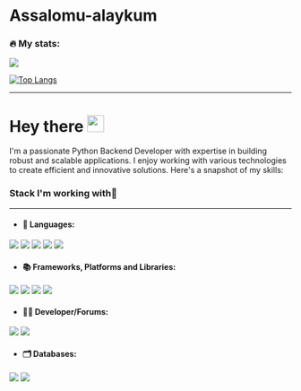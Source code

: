 # Assalomu-alaykum

### 🔥 My stats:

<img src="https://github-readme-streak-stats.herokuapp.com/?user=rahmatullayevamohichehra" />

[![Top Langs](https://github-readme-stats.vercel.app/api/top-langs/?username=rahmatullayevamohichehra&layout=compact&theme=vision-friendly-dark)](https://github.com/anuraghazra/github-readme-stats)

---
<h1>
  Hey there
  <img src="https://media.giphy.com/media/hvRJCLFzcasrR4ia7z/giphy.gif" width="30px"/>
</h1 align="center">
<p>
  I'm a passionate Python Backend Developer with expertise in building robust and scalable applications. I enjoy working with various technologies to create efficient and innovative solutions. Here's a snapshot of my skills:
</p>

### Stack I'm working with👜
---

- <h4>📝 Languages:</h4>
<div>
  <img src= "https://camo.githubusercontent.com/69ab3d5d4f1a013fb242d8ab82efc118146fcb72791937a0495f05c829d0f9b2/68747470733a2f2f696d672e736869656c64732e696f2f62616467652f632b2b2d2532333030353939432e7376673f7374796c653d666f722d7468652d6261646765266c6f676f3d63253242253242266c6f676f436f6c6f723d7768697465"/>
  <img src="https://camo.githubusercontent.com/53ec2e58e03ba275d9b3a386abd96a243cf744a1a7121bdf8262fc8ae6ebc335/68747470733a2f2f696d672e736869656c64732e696f2f62616467652f6a6176617363726970742d2532333332333333302e7376673f7374796c653d666f722d7468652d6261646765266c6f676f3d6a617661736372697074266c6f676f436f6c6f723d253233463744463145"/>
  <img src="https://camo.githubusercontent.com/0562f16a4ae7e35dae6087bf8b7805fb7e664a9e7e20ae6d163d94e56b94f32d/68747470733a2f2f696d672e736869656c64732e696f2f62616467652f707974686f6e2d3336373041303f7374796c653d666f722d7468652d6261646765266c6f676f3d707974686f6e266c6f676f436f6c6f723d666664643534"/>
  <img src="https://camo.githubusercontent.com/0562f16a4ae7e35dae6087bf8b7805fb7e664a9e7e20ae6d163d94e56b94f32d/68747470733a2f2f696d672e736869656c64732e696f2f62616467652f707974686f6e2d3336373041303f7374796c653d666f722d7468652d6261646765266c6f676f3d707974686f6e266c6f676f436f6c6f723d666664643534"/>
  <img src="https://camo.githubusercontent.com/d2d15ebfda06b6a91a20ac09e9be67a0cb2d9a76b808dace8a724303e6a856db/68747470733a2f2f696d672e736869656c64732e696f2f62616467652f79616d6c2d2532336666666666662e7376673f7374796c653d666f722d7468652d6261646765266c6f676f3d79616d6c266c6f676f436f6c6f723d313531353135"/>
</div>


- <h4>📚 Frameworks, Platforms and Libraries:</h4>
<div>
   <img src="https://camo.githubusercontent.com/d4a4a1212692f621dfe93baedf9de28028d4a8e4a69d53c898f799cf64975450/68747470733a2f2f696d672e736869656c64732e696f2f62616467652f63656c6572792d2532336139636335342e7376673f7374796c653d666f722d7468652d6261646765266c6f676f3d63656c657279266c6f676f436f6c6f723d646466346134"/>
   <img src="https://camo.githubusercontent.com/6d5704fb73e1524be26bec29f0065acec83252fe818a4bd58dfbf09f23db8a6a/68747470733a2f2f696d672e736869656c64732e696f2f62616467652f646a616e676f2d2532333039324532302e7376673f7374796c653d666f722d7468652d6261646765266c6f676f3d646a616e676f266c6f676f436f6c6f723d7768697465"/>
   <img src="https://camo.githubusercontent.com/6d56faef03529ac56db4d6f0945f8deff412674e8ce7a77791fd7e41b771ac4b/68747470733a2f2f696d672e736869656c64732e696f2f62616467652f466173744150492d3030353537313f7374796c653d666f722d7468652d6261646765266c6f676f3d66617374617069"/>
   <img src="https://camo.githubusercontent.com/aac74ca85b21ed1ff4fa88dda8712fce9cddbf786bdf807231e6179f70003ac5/68747470733a2f2f696d672e736869656c64732e696f2f62616467652f4a57542d626c61636b3f7374796c653d666f722d7468652d6261646765266c6f676f3d4a534f4e253230776562253230746f6b656e73"/>
</div>


- <h4>👩‍💻 Developer/Forums:</h4>
<div>
    <img src="https://camo.githubusercontent.com/ed3c515fc7702938a12cc43e83696b3bdd648f3f4cb9ae3ba2b09e2f0d5ff63a/68747470733a2f2f696d672e736869656c64732e696f2f62616467652f4c656574436f64652d3030303030303f7374796c653d666f722d7468652d6261646765266c6f676f3d4c656574436f6465266c6f676f436f6c6f723d23643136633036"/>
    <img src="https://camo.githubusercontent.com/aeef69344d7821a840808b4a214eb43b60934b5d90a483e9c90da0c11edac69a/68747470733a2f2f696d672e736869656c64732e696f2f62616467652f2d537461636b6f766572666c6f772d4645374131363f7374796c653d666f722d7468652d6261646765266c6f676f3d737461636b2d6f766572666c6f77266c6f676f436f6c6f723d7768697465"/>
  
</div>

- <h4>🗂️  Databases:</h4>
<div>
    <img src="https://camo.githubusercontent.com/bf590679058d9d1074a82721726ea4a5bf048b4b8cce82d01ba8ca32585e0298/68747470733a2f2f696d672e736869656c64732e696f2f62616467652f706f7374677265732d2532333331363139322e7376673f7374796c653d666f722d7468652d6261646765266c6f676f3d706f737467726573716c266c6f676f436f6c6f723d7768697465"/>
    <img src="https://camo.githubusercontent.com/34832d20f2587ef5fae771070dc9a55bac4999625ca9fdd4a0ceb44ab17d3ed1/68747470733a2f2f696d672e736869656c64732e696f2f62616467652f73716c6974652d2532333037343035652e7376673f7374796c653d666f722d7468652d6261646765266c6f676f3d73716c697465266c6f676f436f6c6f723d7768697465"/>
</div>
























